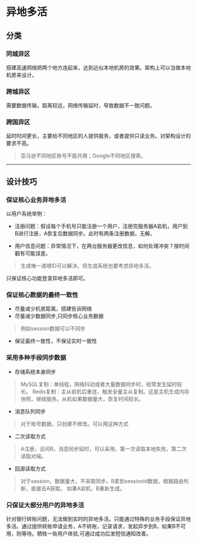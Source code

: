 # 异地多活
## 分类
### 同城异区
搭建高速网络把两个地方连起来，达到近似本地机房的效果。架构上可以当做本地机房来设计。
### 跨城异区
需要数据传输，距离较远，网络传输延时，导致数据不一致问题。
### 跨国异区
延时时间更长，主要给不同地区的人提供服务，或者提供只读业务。对架构设计的要求不高。
> 亚马逊不同地区账号不能共用；Google不同地区搜索。

------------
## 设计技巧
### 保证核心业务异地多活
以用户系统举例：
* 注册问题：假设每个手机号只能注册一个用户，注册完服务器A宕机，用户到B进行注册，A恢复后数据同步。此时有两条注册数据，无解。

* 用户信息问题：异常情况下，在两台服务器更改信息，如何处理冲突？按时间戳有可能误差。
> 生成唯一递增ID可以解决，但生成系统也要考虑异地多活。

只保证核心功能登录异地多活即可。

### 保证核心数据的最终一致性
* 尽量减少机房距离，搭建告诉网络
* 尽量减少数据同步,只同步核心业务数据
> 例如session数据可以不同步
* 保证最终一致性，不保证实时一致性

### 采用多种手段同步数据
* 存储系统本身同步
> MySQL复制：单线程，网络抖动或者大量数据同步时，经常发生延时较长。
Redis复制：主从宕机后重连，触发全量主从复制。这是主机生成内存快照，继续服务。从机如果数据量大，恢复时间较长。

* 消息队列同步
> 对于账号数据，只创建不修改。可以用这种方式

* 二次读取方式
> A注册，访问B，消息同步延时，可以采用。第一次读取本地失败，第二次读取对端。

* 回源读取方式
> 对于session，数据量大，不采取同步。B拿到sessionId数据，根据路由判断，直接去A获取。
如果A宕机，B重新生成。

### 只保证大部分用户的异地多活
针对银行转账问题，无法做到实时的异地多活。只能通过特殊的业务手段保证异地多活。通过提供转账申请业务，A不转账，记录请求，发起异步到B，如果B不可用，则等待。牺牲一些用户体验,可通过成功后发短信通知改善。





